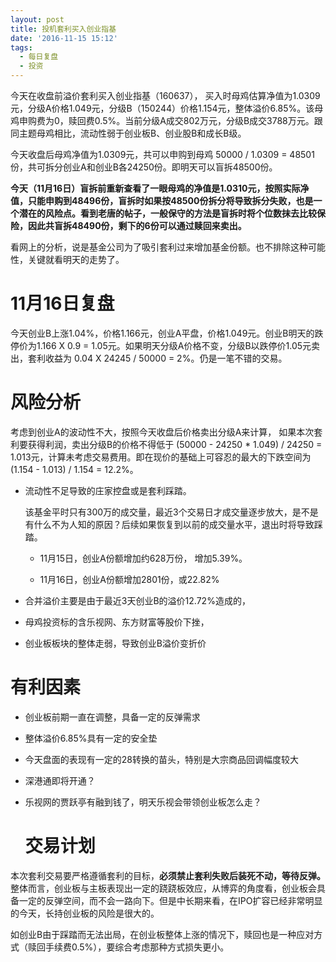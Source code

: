 ```yaml
---
layout: post
title: 投机套利买入创业指基
date: '2016-11-15 15:12'
tags:
  - 每日复盘
  - 投资
---
```


今天在收盘前溢价套利买入创业指基（160637）， 买入时母鸡估算净值为1.0309元，分级A价格1.049元，分级B（150244）价格1.154元，整体溢价6.85%。该母鸡申购费为0，赎回费0.5%。当前分级A成交802万元，分级B成交3788万元。跟同主题母鸡相比，流动性弱于创业板B、创业股B和成长B级。

今天收盘后母鸡净值为1.0309元，共可以申购到母鸡 50000 / 1.0309 = 48501份，共可拆分创业A和创业B各24250份。即明天可以盲拆48500份。

**今天（11月16日）盲拆前重新查看了一眼母鸡的净值是1.0310元，按照实际净值，只能申购到48496份，盲拆时如果按48500份拆分将导致拆分失败，也是一个潜在的风险点。看到老唐的帖子，一般保守的方法是盲拆时将个位数抹去比较保险，因此共盲拆48490份，剩下的6份可以通过赎回来卖出。**

看网上的分析，说是基金公司为了吸引套利过来增加基金份额。也不排除这种可能性，关键就看明天的走势了。

# 11月16日复盘

今天创业B上涨1.04%，价格1.166元，创业A平盘，价格1.049元。创业B明天的跌停价为1.166 X 0.9 = 1.05元。如果明天分级A价格不变，分级B以跌停价1.05元卖出，套利收益为 0.04 X 24245 / 50000 = 2%。仍是一笔不错的交易。

# 风险分析

考虑到创业A的波动性不大，按照今天收盘后价格卖出分级A来计算， 如果本次套利要获得利润，卖出分级B的价格不得低于 (50000 - 24250 * 1.049) / 24250 = 1.013元，计算未考虑交易费用。即在现价的基础上可容忍的最大的下跌空间为(1.154 - 1.013) / 1.154 = 12.2%。

- 流动性不足导致的庄家控盘或是套利踩踏。

  该基金平时只有300万的成交量，最近3个交易日才成交量逐步放大，是不是有什么不为人知的原因？后续如果恢复到以前的成交量水平，退出时将导致踩踏。

  - 11月15日，创业A份额增加约628万份， 增加5.39%。

  - 11月16日，创业A份额增加2801份，或22.82%

- 合并溢价主要是由于最近3天创业B的溢价12.72%造成的，

- 母鸡投资标的含乐视网、东方财富等股价下挫，

- 创业板板块的整体走弱，导致创业B溢价变折价

# 有利因素

- 创业板前期一直在调整，具备一定的反弹需求

- 整体溢价6.85%具有一定的安全垫

- 今天盘面的表现有一定的28转换的苗头，特别是大宗商品回调幅度较大

- 深港通即将开通？

- 乐视网的贾跃亭有融到钱了，明天乐视会带领创业板怎么走？

  # 交易计划

本次套利交易要严格遵循套利的目标，**必须禁止套利失败后装死不动，等待反弹。** 整体而言，创业板与主板表现出一定的跷跷板效应，从博弈的角度看，创业板会具备一定的反弹空间，而不会一路向下。但是中长期来看，在IPO扩容已经非常明显的今天，长持创业板的风险是很大的。

如创业B由于踩踏而无法出局，在创业板整体上涨的情况下，赎回也是一种应对方式（赎回手续费0.5%），要综合考虑那种方式损失更小。
